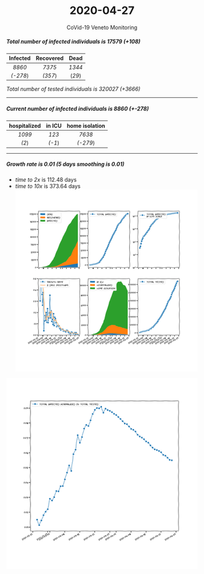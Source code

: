 <div align='center'>

# 2020-04-27
CoVid-19 Veneto Monitoring
</div>

##### Total number of infected individuals is 17579 (+108)
Infected | Recovered | Dead
:---: | :---: | :---:
*8860* | *7375* | *1344*
*(-278*) | *(357*) | (*29*)

*Total number of tested individuals is 320027 (+3666)*
***
##### Current number of infected individuals is 8860 (+-278)
hospitalized | in ICU | home isolation
:---: | :---: | :---:
*1099* |*123* |*7638*
*(2*) |*(-1*) |*(-279*)
***
##### Growth rate is 0.01 (5 days smoothing is 0.01)
- *time to 2x* is 112.48 days
- *time to 10x* is 373.64 days
![stats][stats]

![infected_normalized][infected_normalized]

[stats]: stats_Veneto.png
[infected_normalized]: infected_normalized_Veneto.png
